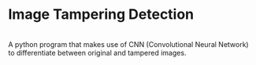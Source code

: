 # Image Tampering Detection
<br>A python program that makes use of CNN (Convolutional Neural Network) to differentiate between original and tampered images.
